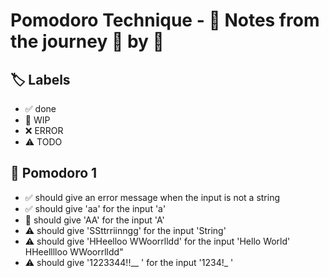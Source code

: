 # Pomodoro Technique - 📝 Notes from the journey 🍅 by 🍅


## 🏷️ Labels

- ✅ done
- 🚧 WIP
- ❌ ERROR
- ⚠ TODO

## 🍅 Pomodoro 1

* ✅ should give an error message when the input is not a string
* ✅ should give 'aa' for the input 'a'
* 🚧 should give 'AA' for the input 'A'
* ⚠ should give 'SSttrriinngg' for the input 'String'
* ⚠ should give 'HHeelloo WWoorrlldd' for the input 'Hello World' HHeelllloo  WWoorrlldd"
* ⚠ should give '1223344!!__  ' for the input '1234!_ '
